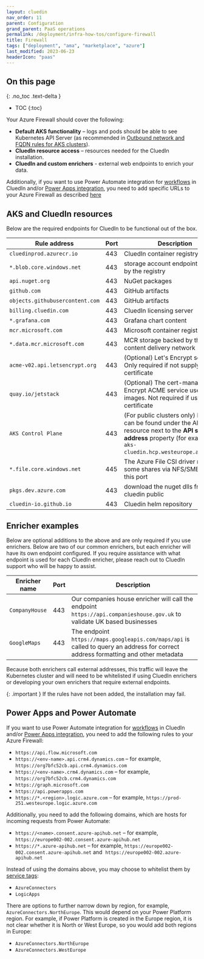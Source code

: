 ```yaml
---
layout: cluedin
nav_order: 11
parent: Configuration
grand_parent: PaaS operations
permalink: /deployment/infra-how-tos/configure-firewall
title: Firewall
tags: ["deployment", "ama", "marketplace", "azure"]
last_modified: 2023-06-23
headerIcon: "paas"
---
```

## On this page
{: .no_toc .text-delta }
- TOC
{:toc}

Your Azure Firewall should cover the following:

- **Default AKS functionality** – logs and pods should be able to see Kubernetes API Server (as recommended in <a href="https://learn.microsoft.com/en-us/azure/aks/outbound-rules-control-egress">Outbound network and FQDN rules for AKS clusters</a>).
- **CluedIn resource access** – resources needed for the CluedIn installation.
- **CluedIn and custom enrichers** - external web endpoints to enrich your data.

Additionally, if you want to use Power Automate integration for [workflows](/workflow) in CluedIn and/or [Power Apps integration](/microsoft-integration/powerapps), you need to add specific URLs to your Azure Firewall as described [here](#power-apps-and-power-automate)

## AKS and CluedIn resources

Below are the required endpoints for CluedIn to be functional out of the box.

| Rule address | Port | Description |
|--|--|--|
| `cluedinprod.azurecr.io` | 443 | CluedIn container registry |
| `*.blob.core.windows.net` | 443 | storage account endpoint provided by the registry |
| `api.nuget.org` | 443 | NuGet packages |
| `github.com` | 443 | GitHub artifacts |
| `objects.githubusercontent.com` | 443 | GitHub artifacts |
| `billing.cluedin.com` | 443 | CluedIn licensing server |
| `*.grafana.com` | 443 | Grafana chart content |
| `mcr.microsoft.com` | 443 | Microsoft container registry |
| `*.data.mcr.microsoft.com` | 443 | MCR storage backed by the Azure content delivery network |
| `acme-v02.api.letsencrypt.org` | 443 | (Optional) Let's Encrypt service. Only required if not supplying own certificate |
| `quay.io/jetstack` | 443 | (Optional) The cert-manager Let's Encrypt ACME service uses images. Not required if using own certificate |
| `AKS Control Plane` | 443 | (For public clusters only) FQDN can be found under the AKS resource next to the **API server address** property (for example, `aks-cluedin.hcp.westeurope.azmk8s.io`) |
| `*.file.core.windows.net` | 445 | The Azure File CSI driver mounts some shares via NFS/SMB using this port |
| `pkgs.dev.azure.com` | 443 | download the nuget dlls from cluedin public |
| `cluedin-io.github.io` | 443 | Cluedin helm repository |



## Enricher examples

Below are optional additions to the above and are only required if you use enrichers. Below are two of our common enrichers, but each enricher will have its own endpoint configured. If you require assistance with what endpoint is used for each CluedIn enricher, please reach out to CluedIn support who will be happy to assist.

| Enricher name | Port | Description |
|--|--|--|
| `CompanyHouse` | 443 | Our companies house enricher will call the endpoint `https://api.companieshouse.gov.uk` to validate UK based businesses |
| `GoogleMaps` | 443 | The endpoint `https://maps.googleapis.com/maps/api` is called to query an address for correct address formatting and other metadata |

Because both enrichers call external addresses, this traffic will leave the Kubernetes cluster and will need to be whitelisted if using CluedIn enrichers or developing your own enrichers that require external endpoints.

{: .important }
If the rules have not been added, the installation may fail.

## Power Apps and Power Automate

If you want to use Power Automate integration for [workflows](/workflow) in CluedIn and/or [Power Apps integration](/microsoft-integration/powerapps), you need to add the following rules to your Azure Firewall:

- `https://api.flow.microsoft.com`
- `https://<env-name>.api.crm4.dynamics.com` – for example, `https://org7bfc52cb.api.crm4.dynamics.com`
- `https://<env-name>.crm4.dynamics.com` – for example, `https://org7bfc52cb.crm4.dynamics.com`
- `https://graph.microsoft.com`
- `https://api.powerapps.com`
- `https://*.<region>.logic.azure.com` – for example, `https://prod-251.westeurope.logic.azure.com`

Additionally, you need to add the following domains, which are hosts for incoming requests from Power Automate:

- `https://<name>.consent.azure-apihub.net` – for example, `https://europe002-002.consent.azure-apihub.net`
- `https://*.azure-apihub.net` – for example, `https://europe002-002.consent.azure-apihub.net` and  `https://europe002-002.azure-apihub.net`

Instead of using the domains above, you may choose to whitelist them by [service tags](https://learn.microsoft.com/en-us/azure/virtual-network/service-tags-overview):  

- `AzureConnectors`
- `LogicApps`

There are options to further narrow down by region, for example, `AzureConnectors.NorthEurope`. This would depend on your Power Platform region. For example, if Power Platform is created in the Europe region, it is not clear whether it is North or West Europe, so you would add both regions in Europe:

- `AzureConnectors.NorthEurope`
- `AzureConnectors.WestEurope`
